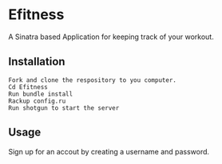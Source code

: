 # Efitness
A Sinatra based Application for keeping track of your workout. 

## Installation
```
Fork and clone the respository to you computer. 
Cd Efitness
Run bundle install
Rackup config.ru
Run shotgun to start the server
```

## Usage
Sign up for an accout by creating a username and password. 

